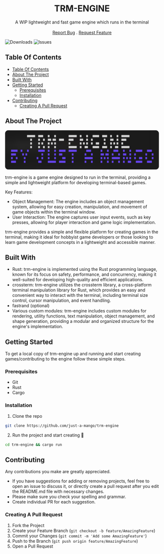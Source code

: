 <p align="center">
  <h1 align="center">TRM-ENGINE</h3>

  <p align="center">
    A WIP lightweight and fast game engine which runs in the terminal
    <br/>
    <br/>
    <a href="https://github.com/just-a-mango/trm-engine/issues">Report Bug</a>
    .
    <a href="https://github.com/just-a-mango/trm-engine/issues">Request Feature</a>
  </p>
</p>

![Downloads](https://img.shields.io/github/downloads/just-a-mango/trm-engine/total) ![Issues](https://img.shields.io/github/issues/just-a-mango/trm-engine)

## Table Of Contents

- [Table Of Contents](#table-of-contents)
- [About The Project](#about-the-project)
- [Built With](#built-with)
- [Getting Started](#getting-started)
  - [Prerequisites](#prerequisites)
  - [Installation](#installation)
- [Contributing](#contributing)
  - [Creating A Pull Request](#creating-a-pull-request)

## About The Project

![Screen Shot](screenshot-rounded.png)
<style>
img[src$="#screenshot"] {
  border-radius: 10px
}
</style>

trm-engine is a game engine designed to run in the terminal, providing a simple and lightweight platform for developing terminal-based games.

Key Features:

- Object Management: The engine includes an object management system, allowing for easy creation, manipulation, and movement of game objects within the terminal window.
- User Interaction: The engine captures user input events, such as key presses, allowing for player interaction and game logic implementation.

trm-engine provides a simple and flexible platform for creating games in the terminal, making it ideal for hobbyist game developers or those looking to learn game development concepts in a lightweight and accessible manner.

## Built With

- Rust: trm-engine is implemented using the Rust programming language, known for its focus on safety, performance, and concurrency, making it well-suited for developing high-quality and efficient applications.
- crossterm: trm-engine utilizes the crossterm library, a cross-platform terminal manipulation library for Rust, which provides an easy and convenient way to interact with the terminal, including terminal size control, cursor manipulation, and event handling.
- fastrand (optional)
- Various custom modules: trm-engine includes custom modules for rendering, utility functions, text manipulation, object management, and shape generation, providing a modular and organized structure for the engine's implementation.

## Getting Started

To get a local copy of trm-engine up and running and start creating games/contributing to the engine follow these simple steps.

### Prerequisites

- Git
- Rust
- Cargo

### Installation

1. Clone the repo

```sh
git clone https://github.com/just-a-mango/trm-engine
```

2. Run the project and start creating 🎉

```sh
cd trm-engine && cargo run
```

## Contributing

Any contributions you make are greatly appreciated.

- If you have suggestions for adding or removing projects, feel free to open an issue to discuss it, or directly create a pull request after you edit the README.md file with necessary changes.
- Please make sure you check your spelling and grammar.
- Create individual PR for each suggestion.

### Creating A Pull Request

1. Fork the Project
2. Create your Feature Branch (`git checkout -b feature/AmazingFeature`)
3. Commit your Changes (`git commit -m 'Add some AmazingFeature'`)
4. Push to the Branch (`git push origin feature/AmazingFeature`)
5. Open a Pull Request
